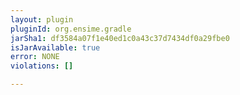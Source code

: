 ```yaml
---
layout: plugin
pluginId: org.ensime.gradle
jarSha1: df3584a07f1e40ed1c0a43c37d7434df0a29fbe0
isJarAvailable: true
error: NONE
violations: []

---
```

